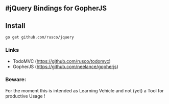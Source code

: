 #jQuery Bindings for GopherJS 
---------------------------------------------
## Install

    go get github.com/rusco/jquery

### Links

- TodoMVC  (https://github.com/rusco/todomvc)
- GopherJS (https://github.com/neelance/gopherjs)

### Beware: 

For the moment this is intended as Learning Vehicle and not (yet) a Tool for productive Usage !




